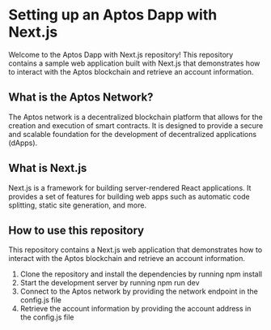 # Setting up an Aptos Dapp with Next.js

Welcome to the Aptos Dapp with Next.js repository! This repository contains a sample web application built with Next.js that demonstrates how to interact with the Aptos blockchain and retrieve an account information.

## What is the Aptos Network?

The Aptos network is a decentralized blockchain platform that allows for the creation and execution of smart contracts. It is designed to provide a secure and scalable foundation for the development of decentralized applications (dApps).

## What is Next.js

Next.js is a framework for building server-rendered React applications. It provides a set of features for building web apps such as automatic code splitting, static site generation, and more.

## How to use this repository

This repository contains a Next.js web application that demonstrates how to interact with the Aptos blockchain and retrieve an account information.

1. Clone the repository and install the dependencies by running npm install
2. Start the development server by running npm run dev
3. Connect to the Aptos network by providing the network endpoint in the config.js file
4. Retrieve the account information by providing the account address in the config.js file
